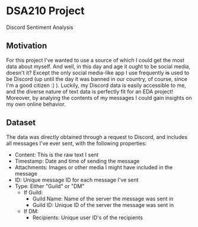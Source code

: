 # DSA210 Project
Discord Sentiment Analysis

## Motivation
For this project I've wanted to use a source of which I could get the most data about myself. And well, in this day and age it ought to be social media, doesn't it? Except the only social media-like app I use frequently ~~is~~ used to be Discord (up until the day it was banned in our country, of course, since I'm a good citizen :) ). Luckily, my Discord data is easily accessible to me, and the diverse nature of text data is perfectly fit for an EDA project! Moreover, by analying the contents of my messages I could gain insights on my own online behavior.

## Dataset
The data was directly obtained through a request to Discord, and includes all messages I've ever sent, with the following properties:
- Content: This is the raw text I sent
- Timestamp: Date and time of sending the message
- Attachments: Images or other media I might have included in the message
- ID: Unique message ID for each message I've sent
- Type: Either "Guild" or "DM"
  - If Guild:
    - Guild Name: Name of the server the message was sent in
    - Guild ID: Unique ID of the server the message was sent in
  - If DM:
    - Recipients: Unique user ID's of the recipients




